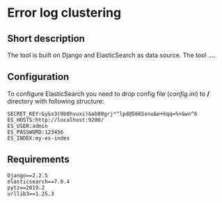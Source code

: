 # Error log clustering

## Short description
The tool is built on Django and ElasticSearch as data source.
The tool ....


## Configuration
To configure ElasticSearch you need to drop config file (*config.ini*) to **/** directory with following structure:
```
SECRET_KEY:&y&s3(9b0hvuxi)&ab80grj*^lpd@5665xnu&e+kqq=%+&wn^6
ES_HOSTS:http://localhost:9200/
ES_USER:admin
ES_PASSWORD:123456
ES_INDEX:my-es-index
```
## Requirements
```
Django==2.2.5
elasticsearch==7.0.4
pytz==2019.2
urllib3==1.25.3
```